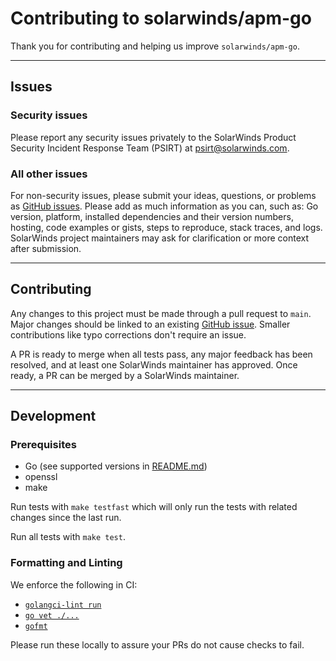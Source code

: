 # Contributing to solarwinds/apm-go

Thank you for contributing and helping us improve `solarwinds/apm-go`.

----

## Issues

### Security issues

Please report any security issues privately to the SolarWinds Product Security
Incident Response Team (PSIRT)
at [psirt@solarwinds.com](mailto:psirt@solarwinds.com).

### All other issues

For non-security issues, please submit your ideas, questions, or problems
as [GitHub issues](https://github.com/solarwinds/apm-go/issues).
Please add as much information as you can, such as: Go version, platform,
installed dependencies and their version numbers, hosting, code examples or
gists, steps to reproduce, stack traces, and logs. SolarWinds project
maintainers may ask for clarification or more context after submission.

----

## Contributing

Any changes to this project must be made through a pull request to `main`. Major
changes should be linked to an
existing [GitHub issue](https://github.com/solarwinds/apm-go/issues).
Smaller contributions like typo corrections don't require an issue.

A PR is ready to merge when all tests pass, any major feedback has been
resolved, and at least one SolarWinds maintainer has approved. Once ready, a PR
can be merged by a SolarWinds maintainer.

----

## Development

### Prerequisites

* Go (see supported versions in [README.md](README.md))
* openssl
* make

Run tests with `make testfast` which will only run the tests with related 
changes since the last run.

Run all tests with `make test`.

### Formatting and Linting

We enforce the following in CI:

* [`golangci-lint run`](https://golangci-lint.run/)
* [`go vet ./...`](https://pkg.go.dev/cmd/vet)
* [`gofmt`](https://pkg.go.dev/cmd/gofmt)
 
Please run these locally to assure your PRs do not cause checks to fail.

